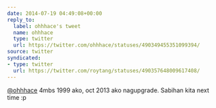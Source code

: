 ```yaml
---
date: 2014-07-19 04:49:08+00:00
reply_to:
  label: ohhhace's tweet
  name: ohhhace
  type: twitter
  url: https://twitter.com/ohhhace/statuses/490349455351099394/
source: twitter
syndicated:
- type: twitter
  url: https://twitter.com/roytang/statuses/490357648009617408/
---
```


[@ohhhace](https://twitter.com/ohhhace/) 4mbs 1999 ako, oct 2013 ako nagupgrade. Sabihan kita next time :p